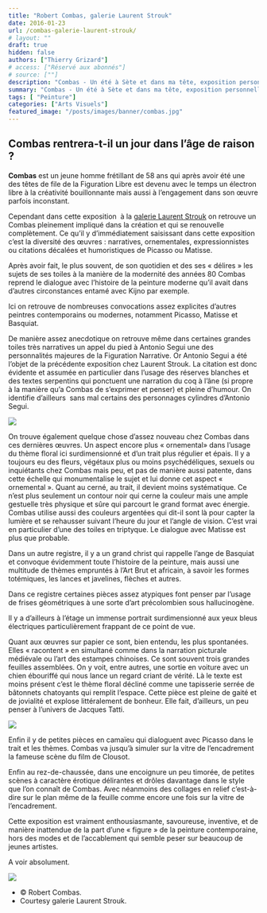 ```yaml
---
title: "Robert Combas, galerie Laurent Strouk"
date: 2016-01-23
url: /combas-galerie-laurent-strouk/
# layout: ""
draft: true
hidden: false
authors: ["Thierry Grizard"]
# access: ["Réservé aux abonnés"]
# source: [""]
description: "Combas - Un été à Sète et dans ma tête, exposition personnelle à la galerie Laurent Strouk"
summary: "Combas - Un été à Sète et dans ma tête, exposition personnelle à la galerie Laurent Strouk"
tags: [ "Peinture"]
categories: ["Arts Visuels"]
featured_image: "/posts/images/banner/combas.jpg"
---
```

## Combas rentrera-t-il un jour dans l’âge de raison ?

**Combas** est un jeune homme frétillant de 58 ans qui après avoir été une des têtes de file de la Figuration Libre est devenu avec le temps un électron libre à la créativité bouillonnante mais aussi à l’engagement dans son œuvre parfois inconstant.

Cependant dans cette exposition  à la [galerie Laurent Strouk](http://www.laurentstrouk.com/?ref=artefields.net) on retrouve un Combas pleinement impliqué dans la création et qui se renouvelle complètement. Ce qu’il y d’immédiatement saisissant dans cette exposition c’est la diversité des œuvres : narratives, ornementales, expressionnistes ou citations décalées et humoristiques de Picasso ou Matisse.

Après avoir fait, le plus souvent, de son quotidien et des ses « délires » les sujets de ses toiles à la manière de la modernité des années 80 Combas reprend le dialogue avec l’histoire de la peinture moderne qu’il avait dans d’autres circonstances entamé avec Kijno par exemple.

Ici on retrouve de nombreuses convocations assez explicites d’autres peintres contemporains ou modernes, notamment Picasso, Matisse et Basquiat.

De manière assez anecdotique on retrouve même dans certaines grandes toiles très narratives un appel du pied à Antonio Segui une des personnalités majeures de la Figuration Narrative. Or Antonio Segui a été l’objet de la précédente exposition chez Laurent Strouk. La citation est donc évidente et assumée en particulier dans l’usage des réserves blanches et des textes serpentins qui ponctuent une narration du coq à l’âne (si propre à la manière qu’a Combas de s’exprimer et penser) et pleine d’humour. On identifie d’ailleurs  sans mal certains des personnages cylindres d’Antonio Segui.

![](/robert-combas-combas-figuration-libre-galerie-laurent-strouk-exposition-paris-artiste-peintre.004-1024x683.jpg)

On trouve également quelque chose d’assez nouveau chez Combas dans ces dernières œuvres. Un aspect encore plus « ornemental» dans l’usage du thème floral ici surdimensionné et d’un trait plus régulier et épais. Il y a toujours eu des fleurs, végétaux plus ou moins psychédéliques, sexuels ou inquiétants chez Combas mais peu, et pas de manière aussi patente, dans cette échelle qui monumentalise le sujet et lui donne cet aspect « ornemental ». Quant au cerné, au trait, il devient moins systématique. Ce n’est plus seulement un contour noir qui cerne la couleur mais une ample gestuelle très physique et sûre qui parcourt le grand format avec énergie. Combas utilise aussi des couleurs argentées qui dit-il sont là pour capter la lumière et se rehausser suivant l’heure du jour et l’angle de vision. C’est vrai en particulier d’une des toiles en triptyque. Le dialogue avec Matisse est plus que probable.

Dans un autre registre, il y a un grand christ qui rappelle l’ange de Basquiat et convoque évidemment toute l’histoire de la peinture, mais aussi une multitude de thèmes empruntés à l’Art Brut et africain, à savoir les formes totémiques, les lances et javelines, flèches et autres.

Dans ce registre certaines pièces assez atypiques font penser par l’usage de frises géométriques à une sorte d’art précolombien sous hallucinogène.

Il y a d’ailleurs à l’étage un immense portrait surdimensionné aux yeux bleus électriques particulièrement frappant de ce point de vue.

Quant aux œuvres sur papier ce sont, bien entendu, les plus spontanées. Elles « racontent » en simultané comme dans la narration picturale médiévale ou l’art des estampes chinoises. Ce sont souvent trois grandes feuilles assemblées. On y voit, entre autres, une sortie en voiture avec un chien ébouriffé qui nous lance un regard criant de vérité. Là le texte est moins présent c’est le thème floral décliné comme une tapisserie serrée de bâtonnets chatoyants qui remplit l’espace. Cette pièce est pleine de gaité et de jovialité et explose littéralement de bonheur. Elle fait, d’ailleurs, un peu penser à l’univers de Jacques Tatti.

![](/robert-combas-combas-figuration-libre-galerie-laurent-strouk-exposition-paris-artiste-peintre.009-1024x683.jpg)

Enfin il y de petites pièces en camaïeu qui dialoguent avec Picasso dans le trait et les thèmes. Combas va jusqu’à simuler sur la vitre de l’encadrement la fameuse scène du film de Clousot.

Enfin au rez-de-chaussée, dans une encoignure un peu timorée, de petites scènes à caractère érotique délirantes et drôles davantage dans le style que l’on connaît de Combas. Avec néanmoins des collages en relief c’est-à-dire sur le plan même de la feuille comme encore une fois sur la vitre de l’encadrement.

Cette exposition est vraiment enthousiasmante, savoureuse, inventive, et de manière inattendue de la part d’une « figure » de la peinture contemporaine, hors des modes et de l’accablement qui semble peser sur beaucoup de jeunes artistes.

A voir absolument.

![](/robert-combas-combas-figuration-libre-galerie-laurent-strouk-exposition-paris-artiste-peintre.041-1024x634.jpg)

* © Robert Combas.
* Courtesy galerie Laurent Strouk.